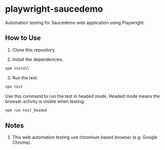 # playwright-saucedemo

Automation testing for Saucedemo web application using Playwright.

## How to Use

1. Clone this repository.

2. Install the dependencies.

```sh
npm install
```

3. Run the test.

```sh
npm test
```

Use this command to run the test in headed mode. Headed mode means the browser activity is visible when testing.

```sh
npm run test_headed
```

## Notes

1. This web automation testing use chromium based browser (e.g. Google Chrome).
